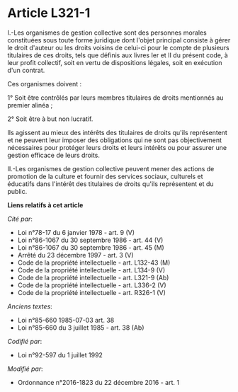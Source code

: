 # Article L321-1

I.-Les organismes de gestion collective sont des personnes morales constituées sous toute forme juridique dont l'objet
principal consiste à gérer le droit d'auteur ou les droits voisins de celui-ci pour le compte de plusieurs titulaires de ces
droits, tels que définis aux livres Ier et II du présent code, à leur profit collectif, soit en vertu de dispositions
légales, soit en exécution d'un contrat. 

Ces organismes doivent : 

1° Soit être contrôlés par leurs membres titulaires de droits mentionnés au premier alinéa ; 

2° Soit être à but non lucratif. 

Ils agissent au mieux des intérêts des titulaires de droits qu'ils représentent et ne peuvent leur imposer des obligations
qui ne sont pas objectivement nécessaires pour protéger leurs droits et leurs intérêts ou pour assurer une gestion efficace
de leurs droits. 

II.-Les organismes de gestion collective peuvent mener des actions de promotion de la culture et fournir des services
sociaux, culturels et éducatifs dans l'intérêt des titulaires de droits qu'ils représentent et du public.

**Liens relatifs à cet article**

_Cité par_:

  - Loi n°78-17 du 6 janvier 1978 - art. 9 (V)
  - Loi n°86-1067 du 30 septembre 1986 - art. 44 (V)
  - Loi n°86-1067 du 30 septembre 1986 - art. 45 (M)
  - Arrêté du 23 décembre 1997 - art. 3 (V)
  - Code de la propriété intellectuelle - art. L132-43 (M)
  - Code de la propriété intellectuelle - art. L134-9 (V)
  - Code de la propriété intellectuelle - art. L321-9 (Ab)
  - Code de la propriété intellectuelle - art. L336-2 (V)
  - Code de la propriété intellectuelle - art. R326-1 (V)

_Anciens textes_:

  - Loi n°85-660 1985-07-03 art. 38
  - Loi n°85-660 du 3 juillet 1985 - art. 38 (Ab)

_Codifié par_:

  - Loi n°92-597 du 1 juillet 1992

_Modifié par_:

  - Ordonnance n°2016-1823 du 22 décembre 2016 - art. 1
